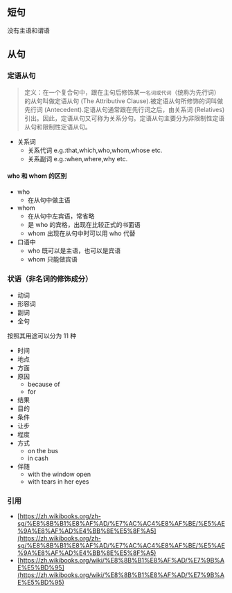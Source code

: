
## 短句

没有主语和谓语

## 从句

### 定语从句

> 定义：在一个复合句中，跟在主句后修饰某一`名词或代词`（统称为先行词）的从句叫做定语从句 (The Attributive Clause).被定语从句所修饰的词叫做先行词 (Antecedent).定语从句通常跟在先行词之后，由关系词 (Relatives) 引出。因此，定语从句又可称为关系分句。定语从句主要分为非限制性定语从句和限制性定语从句。

- 关系词
  - 关系代词 e.g.:that,which,who,whom,whose etc.
  - 关系副词 e.g.:when,where,why etc.



#### who 和 whom 的区别

- who
  - 在从句中做主语
- whom
  - 在从句中左宾语，常省略
  - 是 who 的宾格，出现在比较正式的书面语
  - whom 出现在从句中时可以用 who 代替
- 口语中
  - who 既可以是主语，也可以是宾语
  - whom 只能做宾语


### 状语（非名词的修饰成分）
- 动词
- 形容词
- 副词
- 全句

按照其用途可以分为 11 种
- 时间
- 地点
- 方面
- 原因
  - because of
  - for
- 结果
- 目的
- 条件
- 让步
- 程度
- 方式
  - on the bus
  - in cash
- 伴随
  - with the window open
  - with tears in her eyes

### 引用

- [https://zh.wikibooks.org/zh-sg/%E8%8B%B1%E8%AF%AD/%E7%AC%AC4%E8%AF%BE/%E5%AE%9A%E8%AF%AD%E4%BB%8E%E5%8F%A5](https://zh.wikibooks.org/zh-sg/%E8%8B%B1%E8%AF%AD/%E7%AC%AC4%E8%AF%BE/%E5%AE%9A%E8%AF%AD%E4%BB%8E%E5%8F%A5)
- [https://zh.wikibooks.org/wiki/%E8%8B%B1%E8%AF%AD/%E7%9B%AE%E5%BD%95](https://zh.wikibooks.org/wiki/%E8%8B%B1%E8%AF%AD/%E7%9B%AE%E5%BD%95)